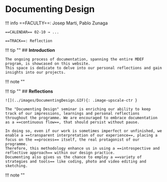# Documenting Design

!!! info 
    ==FACULTY==: Josep Marti, Pablo Zunaga 

    ==CALENDAR== 02-10 → ...

    ==TRACK==: Reflection

<div style="clear:both;"></div>

!!! tip ""
    ## **Introduction**

    The ongoing process of documentation, spanning the entire MDEF program, is showcased on this website. 
    This space is dedicate to delve into our personal reflections and gain insights into our projects.

!!! note ""

!!! tip ""
    ## **Reflections**

    ![](../images/DocumentingDesign.GIF){: .image-upscale-ctr }

    The "Documenting Design" seminar is enriching our ability to keep track of our impressions, learnings and personal reflections throughout the programme. We are encouraged to embrace documentation as a ==continuous flow==, that should persist without pause.

    In doing so, even if our work is sometimes imperfect or unfinished, we enable a ==transparent interpretation of our experience==, placing a focus on the ==process== itself, the real protagonist of our programme.
    Therefore, this methodology enhance us in using a ==introspective and reflective approach== within our design practice.
    Documenting also gives us the chance to employ a ==variety of strategies and tools== like coding, photo and video editing and sketching.

!!! note ""

